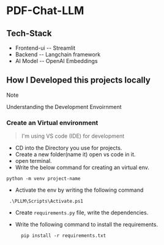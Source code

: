 # PDF-Chat-LLM

## Tech-Stack

- Frontend-ui -- Streamlit
- Backend -- Langchain framework
- AI Model -- OpenAI Embeddings

## How I Developed this projects locally

>[!NOTE]
>Understanding the Development Envoirnment

### Create an Virtual environment

> I'm using VS code (IDE) for development

- CD into the Directory you use for projects.
- Create a new folder(name it) open vs code in it.
- open terminal.
- Write the below command for creating an virtual env.

 ```shell
 python -m venv project-name
 ```

- Activate the env by writing the following command

 ```shell
  .\PLLM\Scripts\Activate.ps1
 ```

- Create `requirements.py` file, write the dependencies.
- Write the following command to install the requirements.

  ```shell
    pip install -r requirements.txt
  ```
